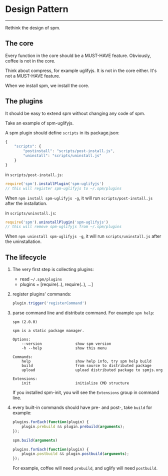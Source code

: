 # Design Pattern

-----------------

Rethink the design of spm.

## The core

Every function in the core should be a MUST-HAVE feature. Obviously, coffee is not in the core.

Think about compress, for example uglifyjs. It is not in the core either.
It's not a MUST-HAVE feature.

When we install spm, we install the core.


## The plugins

It should be easy to extend spm without changing any code of spm.

Take an example of spm-uglifyjs.

A spm plugin should define ``scripts`` in its package.json:

```js
{
    "scripts": {
        "postinstall": "scripts/post-install.js",
        "uninstall": "scripts/uninstall.js"
    }
}
```

in ``scripts/post-install.js``:

```js
require('spm').installPlugin('spm-uglifyjs')
// this will register spm-uglifyjs to ~/.spm/plugins
```

When ``npm install spm-uglifyjs -g``, it will run ``scripts/post-install.js`` after the installation.

in ``scripts/uninstall.js``:

```js
require('spm').uninstallPlugin('spm-uglifyjs')
// this will remove spm-uglifyjs from ~/.spm/plugins
```

When ``npm uninstall spm-uglifyjs -g``, it will run ``scripts/uninstall.js`` after the uninstallation.


## The lifecycle

1. The very first step is collecting plugins:
    - read ``~/.spm/plugins``
    - plugins = [require(..), require(..), ...]

2. register plugins' commands:

    ```js
    plugin.trigger('registerCommand')
    ```

3. parse command line and distribute command. For example ``spm help``:

    ```
    spm (2.0.0)

    spm is a static package manager.

    Options:
        --version               show spm version
        -h --help               show this menu

    Commands:
        help                    show help info, try spm help build
        build                   from source to distributed package
        upload                  upload distributed package to spmjs.org

    Extensions:
        init                    initialize CMD structure
    ```

    If you installed spm-init, you will see the ``Extensions`` group in command line.

4. every built-in commands should have pre- and post-, take ``build`` for example:

    ```js
    plugins.forEach(function(plugin) {
        plugin.prebuild && plugin.prebuild(arguments);
    });

    spm.build(arguments)

    plugins.forEach(function(plugin) {
        plugin.postbuild && plugin.postbuild(arguments);
    });
    ```

    For example, coffee will need ``prebuild``, and uglify will need ``postbuild``.
